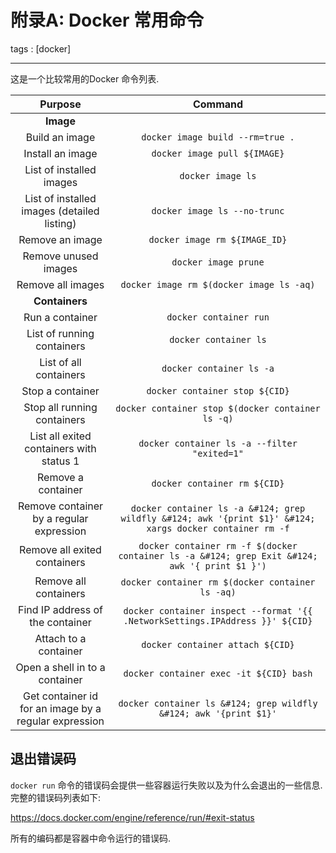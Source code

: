 # 附录A: Docker 常用命令

tags : [docker]

---

这是一个比较常用的Docker 命令列表.

<!--more-->
	
|Purpose|	Command
|:----:|:----:|
|**Image**||
|Build an image|`docker image build --rm=true .`
|Install an image|`docker image pull ${IMAGE}`
|List of installed images|`docker image ls`
|List of installed images (detailed listing)|`docker image ls --no-trunc`
|Remove an image|`docker image rm ${IMAGE_ID}`
|Remove unused images|`docker image prune`
|Remove all images|`docker image rm $(docker image ls -aq)`
|**Containers**||
|Run a container|`docker container run`
|List of running containers|`docker container ls`
|List of all containers|`docker container ls -a`
|Stop a container|`docker container stop ${CID}`
|Stop all running containers|`docker container stop $(docker container ls -q)`
|List all exited containers with status 1|`docker container ls -a --filter "exited=1"`
|Remove a container|`docker container rm ${CID}`
|Remove container by a regular expression|`docker container ls -a &#124; grep wildfly &#124; awk '{print $1}' &#124; xargs docker container rm -f`
|Remove all exited containers|`docker container rm -f $(docker container ls -a &#124; grep Exit &#124; awk '{ print $1 }')`
|Remove all containers|`docker container rm $(docker container ls -aq)`
|Find IP address of the container|`docker container inspect --format '{{ .NetworkSettings.IPAddress }}' ${CID}`
|Attach to a container|`docker container attach ${CID}`
|Open a shell in to a container|`docker container exec -it ${CID} bash`
|Get container id for an image by a regular expression|`docker container ls &#124; grep wildfly &#124; awk '{print $1}'`

## 退出错误码

`docker run` 命令的错误码会提供一些容器运行失败以及为什么会退出的一些信息.完整的错误码列表如下:

https://docs.docker.com/engine/reference/run/#exit-status

所有的编码都是容器中命令运行的错误码.